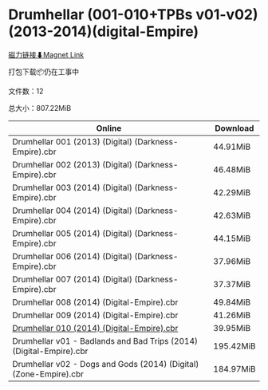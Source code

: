 # Drumhellar (001-010+TPBs v01-v02)(2013-2014)(digital-Empire)

[磁力链接⬇Magnet Link](magnet:?xt=urn:btih:b9bb6996c271525c20e696368f697e75fb6669c8&dn=Drumhellar%20%28001-010%2BTPBs%20v01-v02%29%282013-2014%29%28digital-Empire%29)

打包下载📦仍在工事中

文件数：12

总大小：807.22MiB

Online | Download
--- | ---
Drumhellar 001 (2013) (Digital) (Darkness-Empire).cbr | 44.91MiB
Drumhellar 002 (2013) (Digital) (Darkness-Empire).cbr | 46.48MiB
Drumhellar 003 (2014) (Digital) (Darkness-Empire).cbr | 42.29MiB
Drumhellar 004 (2014) (Digital) (Darkness-Empire).cbr | 42.63MiB
Drumhellar 005 (2014) (Digital) (Darkness-Empire).cbr | 44.15MiB
Drumhellar 006 (2014) (Digital) (Darkness-Empire).cbr | 37.96MiB
Drumhellar 007 (2014) (Digital) (Darkness-Empire).cbr | 37.37MiB
Drumhellar 008 (2014) (Digital-Empire).cbr | 49.84MiB
Drumhellar 009 (2014) (Digital-Empire).cbr | 41.26MiB
[Drumhellar 010 (2014) (Digital-Empire).cbr](https://github.com/alicewish/markdown/blob/master/comic/Drumhellar-010-2014-Digital-Empire-cbr.md) | 39.95MiB
Drumhellar v01 - Badlands and Bad Trips (2014) (Digital-Empire).cbr | 195.42MiB
Drumhellar v02 - Dogs and Gods (2014) (Digital) (Zone-Empire).cbr | 184.97MiB